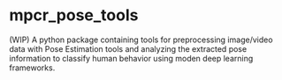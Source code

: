 # mpcr_pose_tools
(WIP) A python package containing tools for preprocessing image/video data with Pose Estimation tools and analyzing the extracted pose information to classify human behavior using moden deep learning frameworks.
